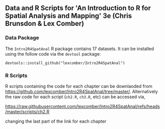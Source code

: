 ## Data and R Scripts for 'An Introduction to R for Spatial Analysis and Mapping' 3e (Chris Brunsdon & Lex Comber)

### Data Package

The `Intro2R4SpatAnal` R package contains 17 datasets. It can be installed using the follow code via the `devtool` package: 

```{r}
devtools::install_github("lexcomber/Intro2R4SpatAnal")
```
### R Scripts

R scripts containing the code for each chapter can be downlaoded from https://github.com/lexcomber/Intro2R4SpatAnal/tree/master/. Alternatively the raw code for each script (`ch2.R`, `ch3.R`, etc) can be accessed via, 

https://raw.githubusercontent.com/lexcomber/Intro2R4SpatAnal/refs/heads/master/scripts/ch2.R

changing the last part of the link for each chapter

